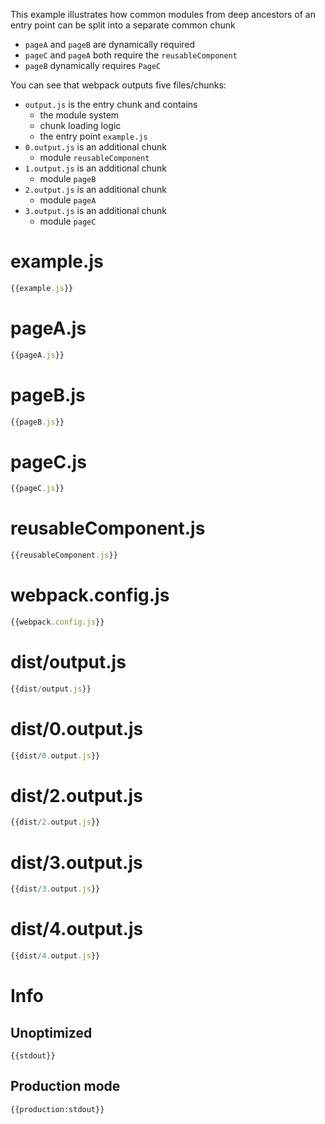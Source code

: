 This example illustrates how common modules from deep ancestors of an entry point can be split into a separate common chunk

* `pageA` and `pageB` are dynamically required
* `pageC` and `pageA` both require the `reusableComponent`
* `pageB` dynamically requires `PageC`

You can see that webpack outputs five files/chunks:

* `output.js` is the entry chunk and contains
  * the module system
  * chunk loading logic
  * the entry point `example.js`
* `0.output.js` is an additional chunk
  * module `reusableComponent`
* `1.output.js` is an additional chunk
  * module `pageB`
* `2.output.js` is an additional chunk
  * module `pageA`
* `3.output.js` is an additional chunk
  * module `pageC`


# example.js

``` javascript
{{example.js}}
```

# pageA.js

``` javascript
{{pageA.js}}
```

# pageB.js

``` javascript
{{pageB.js}}
```

# pageC.js

``` javascript
{{pageC.js}}
```

# reusableComponent.js

``` javascript
{{reusableComponent.js}}
```

# webpack.config.js

``` javascript
{{webpack.config.js}}
```

# dist/output.js

``` javascript
{{dist/output.js}}
```

# dist/0.output.js

``` javascript
{{dist/0.output.js}}
```

# dist/2.output.js

``` javascript
{{dist/2.output.js}}
```

# dist/3.output.js

``` javascript
{{dist/3.output.js}}
```

# dist/4.output.js

``` javascript
{{dist/4.output.js}}
```

# Info

## Unoptimized

```
{{stdout}}
```

## Production mode

```
{{production:stdout}}
```
